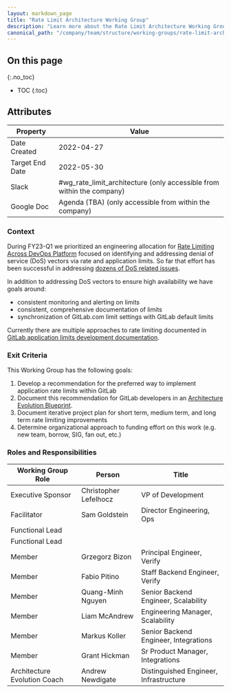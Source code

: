 ```yaml
---
layout: markdown_page
title: "Rate Limit Architecture Working Group"
description: "Learn more about the Rate Limit Architecture Working Group attributes, goals, roles and responsibilities."
canonical_path: "/company/team/structure/working-groups/rate-limit-architecture/"
---
```


## On this page
{:.no_toc}

- TOC
{:toc}

## Attributes

| Property        | Value           |
|-----------------|-----------------|
| Date Created    | 2022-04-27 |
| Target End Date | 2022-05-30 |
| Slack           | #wg_rate_limit_architecture (only accessible from within the company) |
| Google Doc      | Agenda (TBA) (only accessible from within the company) |

### Context

During FY23-Q1 we prioritized an engineering allocation for [Rate Limiting Across DevOps Platform](https://gitlab.com/gitlab-com/ops-sub-department/ops-engineering-management/-/issues/77) focused on identifying and addressing denial of service (DoS) vectors via rate and application limits.  So far that effort has been successful in addressing [dozens of DoS related issues](https://gitlab.com/dashboard/issues?scope=all&state=closed&label_name[]=availability%3A%3Alimit).  

In addition to addressing DoS vectors to ensure high availability we have goals around:

* consistent monitoring and alerting on limits
* consistent, comprehensive documentation of limits
* synchronization of GitLab.com limit settings with GitLab default limits

Currently there are multiple approaches to rate limiting documented in [GitLab application limits development documentation](https://docs.gitlab.com/ee/development/application_limits.html).

### Exit Criteria 

This Working Group has the following goals:

1. Develop a recommendation for the preferred way to implement application rate limits within GitLab
1. Document this recommendation for GitLab developers in an [Architecture Evolution Blueprint](/handbook/engineering/architecture/workflow/).
1. Document iterative project plan for short term, medium term, and long term rate limiting improvements
1. Determine organizational approach to funding effort on this work (e.g. new team, borrow, SIG, fan out, etc.)


### Roles and Responsibilities

| Working Group Role    | Person                | Title                          |
|-----------------------|-----------------------|--------------------------------|
| Executive Sponsor     | Christopher Lefelhocz | VP of Development            |
| Facilitator | Sam Goldstein | Director Engineering, Ops |
| Functional Lead | | |
| Functional Lead | | |
| Member | Grzegorz Bizon | Principal Engineer, Verify |
| Member | Fabio Pitino   | Staff Backend Engineer, Verify |
| Member | Quang-Minh Nguyen | Senior Backend Engineer, Scalability |
| Member | Liam McAndrew | Engineering Manager, Scalability |
| Member | Markus Koller | Senior Backend Engineer, Integrations |
| Member | Grant Hickman | Sr Product Manager, Integrations |
| Architecture Evolution Coach | Andrew Newdigate | Distinguished Engineer, Infrastructure |

